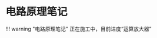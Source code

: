 # 电路原理笔记

!!! warning "电路原理笔记"
    正在施工中，目前进度“运算放大器”

<object data="电路原理Wbx.pdf" type="application/pdf" width="150%" height="800">
    <embed src="电路原理Wbx.pdf" type="application/pdf" />
</object>